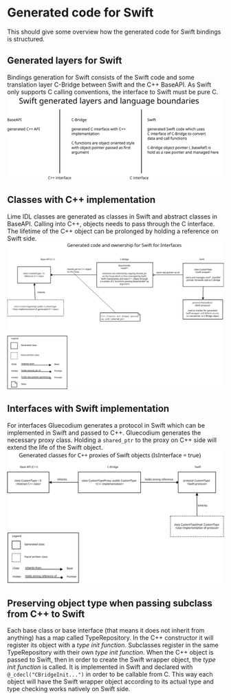 # Generated code for Swift

This should give some overview how the generated code for Swift bindings is structured.

## Generated layers for Swift

Bindings generation for Swift consists of the Swift code and some translation layer C-Bridge between Swift and the C++ BaseAPI. As Swift only supports C calling conventions, the interface to Swift must be pure C.
![Generated code overview](diagrams/SwiftOverview.svg)

## Classes with C++ implementation

Lime IDL classes are generated as classes in Swift and abstract classes in BaseAPI. Calling into C++, objects needs to pass through the
C interface. The lifetime of the C++ object can be prolonged by holding a reference on Swift side.
![Interfaces code overview](diagrams/SwiftInterfaces.svg)

## Interfaces with Swift implementation

For interfaces Gluecodium generates a protocol in Swift which can be implemented in Swift and passed to C++. Gluecodium generates
the necessary proxy class. Holding a `shared_ptr` to the proxy on C++ side will extend the life of the Swift object.
![Listeners code overview](diagrams/SwiftProxy.svg)

## Preserving object type when passing subclass from C++ to Swift

Each base class or base interface (that means it does not inherit from anything) has a map called TypeRepository. In the C++
constructor it will register its object with a *type init function*. Subclasses register in the same TypeRepository with their own
*type init function*. When the C++ object is passed to Swift, then in order to create the Swift wrapper object, the *type init
function* is called. It is implemented in Swift and declared with `@_cdecl("CBridgeInit...")` in order to be callable from C.
This way each object will have the Swift wrapper object according to its actual type and type checking works natively on Swift side.
